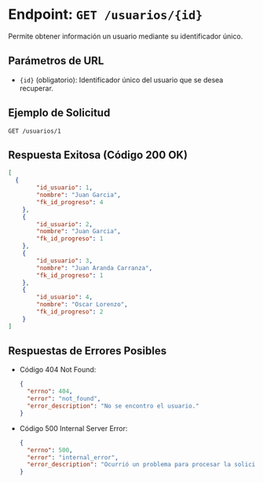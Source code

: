 # Endpoint: `GET /usuarios/{id}`

Permite obtener información un usuario mediante su identificador único.

## Parámetros de URL
- `{id}` (obligatorio): Identificador único del usuario que se desea recuperar.

## Ejemplo de Solicitud
```http
GET /usuarios/1
```

## Respuesta Exitosa (Código 200 OK)
```json
[
  {
        "id_usuario": 1,
        "nombre": "Juan Garcia",
        "fk_id_progreso": 4
    },
    {
        "id_usuario": 2,
        "nombre": "Juan Garcia",
        "fk_id_progreso": 1
    },
    {
        "id_usuario": 3,
        "nombre": "Juan Aranda Carranza",
        "fk_id_progreso": 1
    },
    {
        "id_usuario": 4,
        "nombre": "Oscar Lorenzo",
        "fk_id_progreso": 2
    }
]
```

## Respuestas de Errores Posibles
- Código 404 Not Found:

  ```json
  {
    "errno": 404,
    "error": "not_found",
    "error_description": "No se encontro el usuario."
  }
  ```

- Código 500 Internal Server Error:
  ```json
  {
    "errno": 500,
    "error": "internal_error",
    "error_description": "Ocurrió un problema para procesar la solicitud"
  }
  ``` 
